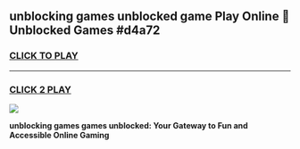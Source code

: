 
## unblocking games unblocked game Play Online 👋 Unblocked Games #d4a72
<h3>
<a href="https://premium.freeplayer.one?title=unblocking_games&ref=21F">CLICK TO PLAY</a></h3>
<hr>

<h3>
<a href="https://premium.freeplayer.one?title=unblocking_games&ref=21F">CLICK 2 PLAY</a>
  
</h3>

<a href="https://premium.freeplayer.one?title=unblocking_games&ref=21F/"><img src="https://clearcache.store/games.png"></a>


**unblocking games games unblocked: Your Gateway to Fun and Accessible Online Gaming**
